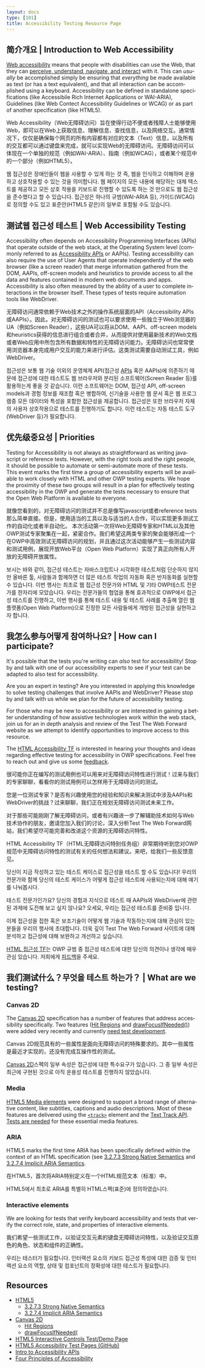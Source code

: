 ```yaml
---
layout: docs
type: [101]
title: Accessibility Testing Resource Page
---
```


<h2 lang="en" id="a11y"><span lang="zho" class="a11y-zh-cn">简介</span><span lang="ko" class="a11y-ko-kr">개요</span> | Introduction to Web Accessibility</h2>

<p lang="en"><a href="http://www.w3.org/WAI/intro/accessibility.php">Web accessibility</a> means that people with disabilities can use the Web, that they can <a href="http://www.w3.org/TR/UNDERSTANDING-WCAG20/intro.html#introduction-fourprincs-head">perceive, understand, navigate, and interact</a> with it.  This can <em>usually</em> be accomplished simply be ensuring that <em>everything</em> be made available as text (or has a text equivalent), and that all interaction can be accomplished using a keyboard.  Accessibility can be defined in standalone specifications (like Accessibile Rich Internet Applications or WAI-ARIA), Guidelines (like Web Contect Accessibility Guidelines or WCAG) or as part of another specification (like HTML5).</p>

<p lang="zho" class="a11y-zh-cn"><span lang="en">Web Accessibility（Web</span>无障碍访问）旨在使得行动不便或者残障人士能够使用Web，即可以在Web上获取信息、理解信息、查找信息，以及网络交互。通常情况下，仅仅是确保每个网页的所有内容都有对应的文本（<span lang="en">Text</span>）信息，以及所有的交互都可以通过键盘来完成，就可以实现Web的无障碍访问。无障碍访问可以体现在一个单独的规范（例如<span lang="en">WAI-ARIA</span>）、指南（例如<span lang="en">WCAG</span>），或者某个规范中的一个部分（例如<span lang="en">HTML5</span>）。</p>

<p lang="ko" class="a11y-ko-kr">웹 접근성은 장애인들이 웹을 사용할 수 있게 하는 것 즉, 웹을 인식하고 이해하며 운용하고 상호작용할 수 있는 것을 의미합니다. 웹 페이지의 모든 내용에 해당하는 대체 텍스트를 제공하고 모든 상호 작용을 키보드로 진행할 수 있도록 하는 것 만으로도 웹 접근성을 준수했다고 할 수 있습니다. 접근성은 하나의 규범(<span lang="en">WAI-ARIA</span> 등), 가이드(<span lang="en">WCAG</span>)로 정의할 수도 있고 표준안(<span lang="en">HTML5</span> 같은)의 일부로 포함될 수도 있습니다.</p>

<h2 lang="en" id="a11ytest"><span lang="zho" class="a11y-zh-cn">测试</span><span lang="ko" class="a11y-ko-kr">웹 접근성 테스트</span> | Web Accessibility Testing</h2>

<p lang="en">Accessibility often depends on Accessibility Programming Interfaces (APIs) that operate outside of the web stack, at the Operating System level (commonly referred to as <a href="http://www.w3.org/TR/2013/WD-html-aapi-20131001/#introduction-accessibility-apis">Accessibility APIs</a> or AAPIs).  Testing accessibility can also require the use of User Agents that operate independently of the web browser (like a screen reader) that merge information gathered from the DOM, AAPIs, off-screen models and heuristics to provide access to all the data and features contained in modern web documents and apps.  Accessibility is also often measured by the ability of a user to complete interactions in the browser itself.  These types of tests require automation tools like WebDriver.</p>

<p lang="zho" class="a11y-zh-cn">无障碍访问通常依赖于<span lang="en">Web</span>技术之外的操作系统层面的<span lang="en">API（Accessibility APIs</span>或<span lang="en">AAPIs）</span>。因此，对无障碍访问的测试也可以要求使用一些独立于<span lang="en">Web</span>浏览器的<span lang="en">UA</span>（例如<span lang="en">Screen Reader</span>），这些<span lang="en">UA</span>可以将从<span lang="en">DOM、AAPI、off-screen models</span>和<span lang="en">heuristics</span>获得的信息进行组合或者合并，从而提供对使用最新技术的<span lang="en">Web</span>文档或者Web应用中所包含所有数据和特性的无障碍访问能力。无障碍访问也常常使用浏览器本身完成用户交互的能力来进行评估。这类测试需要自动测试工具，例如<span lang="en">WebDriver</span>。</p>

<p lang="ko" class="a11y-ko-kr">접근성은 보통 웹 기술 이외의 운영체제 <span lang="en">API</span>(접근성 <span lang="en"><a href="http://www.w3.org/TR/2013/WD-html-aapi-20131001/#introduction-accessibility-apis">APIs</a></span> 혹은 <span lang="en">AAPIs</span>)에 의존하기 때문에 접근성에 대한 테스트도 웹 브라우저와 분리된 소프트웨어(<span lang="en">Screen Reader</span> 등)를 활용하는게 좋을 것 같습니다. 이런 소프트웨어는 <span lang="en">DOM</span>, 접근성 <span lang="en">API, off-screen models</span>과 경험 정보를 재조합 혹은 병합하여, 신기술을 사용한 웹 문서 혹은 웹 프로그램중 모든 데이터와 특성을 포함한 접근성을 제공합니다. 접근성은 또한 브라우저 자체의 사용자 상호작용으로 테스트를 진행하기도 합니다. 이런 테스트는 자동 테스트 도구(<span lang="en">WebDriver</span> 등)가 필요합니다.</p>

<h2 lang="en" id="priorities"><span lang="zho" class="a11y-zh-cn">优先级</span><span lang="ko" class="a11y-ko-kr">중요성</span> | Priorities</h2>

<p lang="en">Testing for Accessibility is not always as straightforward as writing javascript or reference tests.  However, with the right tools and the right people, it should be possible to automate or semi-automate more of these tests. This event marks the first time a group of accessibility experts will be available to work closely with HTML and other OWP testing experts.  We hope the proximity of these two groups will result in a plan for effectively testing accessibility in the OWP and generate the tests necessary to ensure that the Open Web Platform is available to everyone.</p>

<p lang="zho" class="a11y-zh-cn">就像您看到的，对无障碍访问的测试并不总是像写<span lang="en">javascript</span>或者<span lang="en">reference tests</span>那么简单直接。但是，使用适当的工具以及与适当的人合作，可以实现更多测试工作的自动化或者半自动化。 本次活动第一次将<span lang="en">Web</span>无障碍专家和HTML以及其他OWP测试专家聚集在一起，紧密合作。我们希望这两类专家的聚会能够形成一个在<span lang="en">OWP</span>中高效测试无障碍访问的规划，并且通过这次活动能够产生一些测试内容和测试用例，展现开放<span lang="en">Web</span>平台<span lang="en">（Open Web Platform）</span>实现了真正向所有人开放的无障碍开放属性。</p>

<p lang="ko" class="a11y-ko-kr">보시는 바와 같이, 접근성 테스트는 자바스크립트나 시각화한 테스트처럼 단순하지 않지만 올바른 툴, 사람들과 함께하면 더 많은 테스트 작업의 자동화 혹은 반자동화를 실현할 수 있습니다. 이번 행사는 최초로 웹 접근성 전문가와 <span lang="en">HTML</span> 및 기타 <span lang="en">OWP</span>테스트 전문가를 한자리에 모았습니다. 우리는 전문가들의 협업을 통해 효과적으로 <span lang="en">OWP</span>에서 접근성 테스트를 진행하고, 이번 행사를 통해 테스트 내용 및 테스트 사례를 추출해 열린 웹 플랫폼(<span lang="en">Open Web Platform</span>)으로 진정한 모든 사람들에게 개방된 접근성을 실현하고자 합니다.</p>

<h2 lang="en" id="participate"><span lang="zho" class="a11y-zh-cn">我怎么参与</span><span lang="ko" class="a11y-ko-kr">어떻게 참여하나요?</span> | How can I participate?</h2>

<p lang="en">It's possible that the tests you're writing can <em>also</em> test for accessibility!  Stop by and talk with one of our accessibility experts to see if your test can be adapted to also test for accessibility.</p>

<p lang="en">Are you an expert in testing?  Are you interested in applying this knowledge to solve testing challenges that involve AAPIs and WebDriver?  Please stop by and talk with us while we plan for the future of accessibility testing.</p>

<p lang="en">For those who may be new to accessibility or are interested in gaining a better understanding of how assistive technologies work within the web stack, join us for an in depth analysis and review of the Test The Web Forward website as we attempt to identify opportunities to improve access to this resource.</p>

<p lang="en">The <a href="http://www.w3.org/WAI/PF/html-accessibility-tf.html">HTML Accessibility TF</a> is interested in hearing your thoughts and ideas regarding effective testing for accessibility in OWP specifications.  Feel free to reach out and give us some <a href="mailto:public-html-a11y@w3.org">feedback</a>.</p>

<p lang="zho" class="a11y-zh-cn">很可能你正在编写的测试用例也可以用来对无障碍访问特性进行测试！过来与我们的专家聊聊，看看你的测试用例可以怎样用于无障碍访问的测试。</p>

<p lang="zho" class="a11y-zh-cn">您是一位测试专家？是否有兴趣使用您的经验和知识来解决测试中涉及<span lang="en">AAPIs</span>和<span lang="en">WebDriver</span>的挑战？过来聊聊，我们正在规划无障碍访问测试未来工作。</p>

<p lang="zho" class="a11y-zh-cn">对于那些可能刚刚了解无障碍访问，或者有兴趣进一步了解辅助技术如何与Web技术协作的朋友，邀请您加入我们的讨论，深入分析<span lang="en">Test The Web Forward</span>网站，我们希望尽可能完善和改进这个资源的无障碍访问特性。</p>

<p lang="zho" class="a11y-zh-cn"><span lang="en">HTML Accessibility TF（HTML</span>无障碍访问特别任务组）非常期待听到您对OWP规范中无障碍访问特性的测试有关的任何想法和建议。来吧，给我们一些反馈意见。</p>

<p lang="ko" class="a11y-ko-kr">당신이 지금 작성하고 있는 테스트 케이스로 접근성을 테스트 할 수도 있습니다! 우리의 전문가와 함께 당신의 테스트 케이스가 어떻게 접근성 테스트에 사용되는지에 대해 얘기를 나눠봅시다.</p>

<p lang="ko" class="a11y-ko-kr">테스트 전문가인가요? 당신의 경험과 지식으로 테스트 때 <span lang="en">AAPIs</span>와 <span lang="en">WebDriver</span>에 관련된 과제에 도전해 보고 싶지 않나요? 오세요, 우리는 접근성 테스트를 준비중 입니다.</p>

<p lang="ko" class="a11y-ko-kr">이제 접근성을 접한 혹은 보조기술이 어떻게 웹 기술과 작동하는지에 대해 관심이 있는 분들을 우리의 행사에 초대합니다. 더욱 깊이 <span lang="en">Test The Web Forward</span> 사이트에 대해 분석하고 접근성에 대해 보완하고 개선하고 싶습니다.</p>

<p lang="ko" class="a11y-ko-kr"><a href="http://www.w3.org/WAI/PF/html-accessibility-tf.html">HTML 접근성 TF</a>는 OWP 규범 중 접근성 테스트에 대한 당신의 의견이나 생각에 매우 관심 있습니다. 저희에게 <a href="mailto:public-html-a11y@w3.org">피드백</a>을 주세요.</p>

<h2 lang="en"><span lang="zho" class="a11y-zh-cn">我们测试什么？</span><span lang="ko" class="a11y-ko-kr">무엇을 테스트 하는가？</span> | What are we testing?</h2>

<h3 lang="en">Canvas 2D</h3>

<p lang="en">The <a href="http://www.w3.org/html/wg/drafts/2dcontext/html5_canvas_CR/">Canvas 2D</a> specification has a number of features that address accessibility specifically.  Two features (<a href="http://www.w3.org/html/wg/drafts/2dcontext/html5_canvas_CR/#hit-regions">Hit Regions</a> and <a href="http://www.w3.org/html/wg/drafts/2dcontext/html5_canvas_CR/#dom-context-2d-drawfocusifneeded">drawFocusIfNeeded()</a>) were added very recently and currently <a href="https://github.com/w3c/web-platform-tests/tree/master/2dcontext/hit-regions">need test development</a>.</p>

<p lang="zho" class="a11y-zh-cn"><span lang="en">Canvas 2D</span>规范具有的一些属性是面向无障碍访问的特殊要求的。其中一些属性是最近才实现的，还没有完成互操作性的测试。</p>

<p lang="ko" class="a11y-ko-kr"><span lang="en"><a href="http://www.w3.org/html/wg/drafts/2dcontext/html5_canvas_CR/">Canvas 2D</a></span>스펙의 일부 속성은 접근성에 대한 특수요구가 있습니다. 그 중 일부 속성은 최근에 구현된 것으로 아직 운용성 테스트를 진행하지 않았습니다.</p>

<h3 lang="en">Media</h3>

<p lang="en"><a href="http://www.w3.org/html/wg/drafts/html/CR/embedded-content-0.html#media-elements">HTML5 Media elements</a> were designed to support a broad range of alternative content, like subtitles, captions and audio descriptions.  Most of these features are delivered using the <a href="http://www.w3.org/html/wg/drafts/html/CR/embedded-content-0.html#timed-text-tracks"><code>&lt;track&gt;</code></a> element and the <a href="http://www.w3.org/html/wg/drafts/html/CR/embedded-content-0.html#text-track-api">Text Track API</a>.  <a href="https://github.com/w3c/web-platform-tests/tree/master/html/semantics/embedded-content/media-elements/track/track-element">Tests are needed</a> for these essential media features.</p>

<h3 lang="en">ARIA</h3>

<p lang="en">HTML5 marks the first time ARIA has been specifically defined within the context of an HTML specification (see <a href="http://www.w3.org/TR/html/dom.html#sec-strong-native-semantics">3.2.7.3 Strong Native Semantics</a> and <a href="http://www.w3.org/TR/html/dom.html#sec-implicit-aria-semantics">3.2.7.4 Implicit ARIA Semantics</a>.</p>

<p lang="zho" class="a11y-zh-cn">在<span lang="en">HTML5</span>，首次将<span lang="en">ARIA</span>特别定义在一个<span lang="en">HTML</span>规范文本（标准）中。</p>

<p lang="ko" class="a11y-ko-kr"><span lang="en">HTML5</span>에서 최초로 <span lang="en">ARIA</span>를 특별히 <span lang="en">HTML</span>스펙(표준)에 정의하였습니다.</p>

<h3 lang="en">Interactive elements</h3>

<p lang="en">We are looking for tests that verify keyboard accessibility and tests that verify the correct role, state, and properties of interactive elements.</p>

<p lang="zho" class="a11y-zh-cn">我们希望一些测试工作，以验证交互元素的键盘无障碍访问特性，以及验证交互原色的角色、状态和组件的正确性。</p>

<p lang="ko" class="a11y-ko-kr">우리는 테스터가 필요합니다. 인터랙션 요소의 키보드 접근성 특성에 대한 검증 및 인터랙션 요소의 역할, 상태 및 컴포넌트의 정확성에 대한 테스트가 필요합니다.</p>

<h2 lang="en">Resources</h2>

<ul>
<li><a href="http://www.w3.org/TR/html/">HTML5</a>

<ul>
<li><a href="http://www.w3.org/TR/html/dom.html#sec-strong-native-semantics">3.2.7.3 Strong Native Semantics</a></li>
<li><a href="http://www.w3.org/TR/html/dom.html#sec-implicit-aria-semantics">3.2.7.4 Implicit ARIA Semantics</a></li>
</ul>
</li>
<li><a href="http://www.w3.org/html/wg/drafts/2dcontext/html5_canvas_CR/">Canvas 2D</a>
<ul>
<li><a href="http://www.w3.org/html/wg/drafts/2dcontext/html5_canvas_CR/#hit-regions">Hit Regions</a></li>
<li><a href="http://www.w3.org/html/wg/drafts/2dcontext/html5_canvas_CR/#dom-context-2d-drawfocusifneeded">drawFocusIfNeeded(</a></li>
</ul>
</li>
<li><a href="http://www.html5accessibility.com/tests/form-test.html">HTML5 Interactive Controls Test/Demo Page</a></li>
<li><a href="https://github.com/stevefaulkner/HTML5accessibility/tree/master/tests">HTML5 Accessibility Test Pages (GitHub)</a></li>
<li><a href="http://www.w3.org/TR/2013/WD-html-aapi-20131001/#introduction-accessibility-apis">Intro to Accessibility APIs</a></li>
<li><a href="http://www.w3.org/TR/UNDERSTANDING-WCAG20/intro.html#introduction-fourprincs-head">Four Principles of Accessibility</a></li>
</ul>

<script type="text/javascript">
document.addEventListener('DOMContentLoaded', function(e) {
	/************************************************************************
	* TL:DR; We should really try to fix this later in a better way.
	************************************************************************
	* Hack alert. While this looks really complicated, it's just a simple
	* script that grabs the "l" item from the query string, and if it's
	* "ko-kr", it will nuke all of the zh-cn localized elements. If it's
	* not, it will nuke all the ko-kr localized elements. As this page was
	* a complete mess, and I didn't quite have the time to do learn Jekyll
	* up to a point where I could do a proper i18n fix, this was a last
	* minute hack to make sure that the Korean localization doesn't destroy
	* the existing page like it originally did in the first localization
	* attempt. And yes, I am the psychopath moron who hand wrote this code.
		************************************************************************/
	var s = document.querySelectorAll((decodeURI(window.location.search.replace(new RegExp("^(?:.*[&\\?]" + encodeURI('l').replace(/[\.\+\*]/g, "\\$&") + "(?:\\=([^&]*))?)?.*$", "i"), "$1")) == 'ko-kr') ? '.a11y-zh-cn' : '.a11y-ko-kr');
	if (s.length > 0) for (var i = 0; i < s.length; s[i].parentNode.removeChild(s[i++]));
}, false);
</script>
